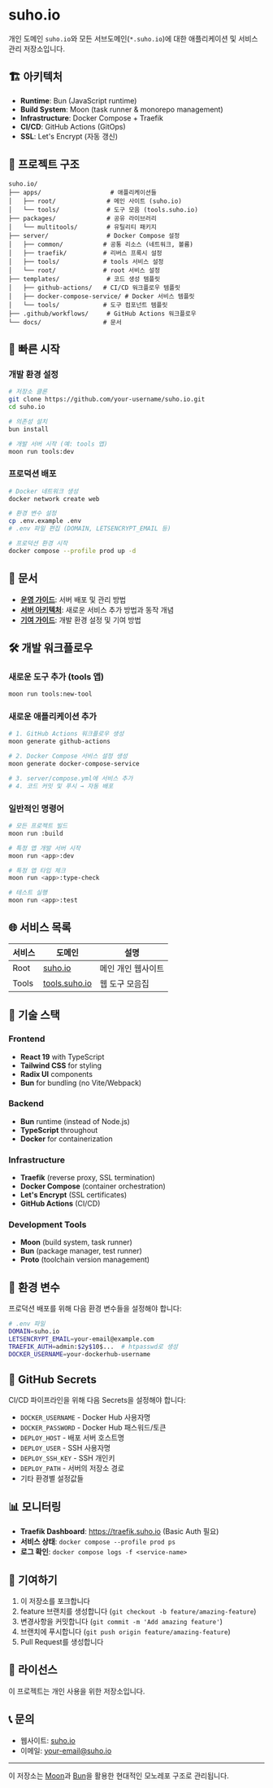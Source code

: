 # suho.io

개인 도메인 `suho.io`와 모든 서브도메인(`*.suho.io`)에 대한 애플리케이션 및 서비스 관리 저장소입니다.

## 🏗️ 아키텍처

- **Runtime**: Bun (JavaScript runtime)
- **Build System**: Moon (task runner & monorepo management)
- **Infrastructure**: Docker Compose + Traefik
- **CI/CD**: GitHub Actions (GitOps)
- **SSL**: Let's Encrypt (자동 갱신)

## 📁 프로젝트 구조

```
suho.io/
├── apps/                   # 애플리케이션들
│   ├── root/              # 메인 사이트 (suho.io)
│   └── tools/             # 도구 모음 (tools.suho.io)
├── packages/              # 공유 라이브러리
│   └── multitools/        # 유틸리티 패키지
├── server/                # Docker Compose 설정
│   ├── common/           # 공통 리소스 (네트워크, 볼륨)
│   ├── traefik/          # 리버스 프록시 설정
│   ├── tools/            # tools 서비스 설정
│   └── root/             # root 서비스 설정
├── templates/             # 코드 생성 템플릿
│   ├── github-actions/   # CI/CD 워크플로우 템플릿
│   ├── docker-compose-service/ # Docker 서비스 템플릿
│   └── tools/            # 도구 컴포넌트 템플릿
├── .github/workflows/     # GitHub Actions 워크플로우
└── docs/                 # 문서
```

## 🚀 빠른 시작

### 개발 환경 설정

```bash
# 저장소 클론
git clone https://github.com/your-username/suho.io.git
cd suho.io

# 의존성 설치
bun install

# 개발 서버 시작 (예: tools 앱)
moon run tools:dev
```

### 프로덕션 배포

```bash
# Docker 네트워크 생성
docker network create web

# 환경 변수 설정
cp .env.example .env
# .env 파일 편집 (DOMAIN, LETSENCRYPT_EMAIL 등)

# 프로덕션 환경 시작
docker compose --profile prod up -d
```

## 📖 문서

- **[운영 가이드](docs/OPS.md)**: 서버 배포 및 관리 방법
- **[서버 아키텍처](docs/SERVER.md)**: 새로운 서비스 추가 방법과 동작 개념
- **[기여 가이드](CONTRIBUTING.md)**: 개발 환경 설정 및 기여 방법

## 🛠️ 개발 워크플로우

### 새로운 도구 추가 (tools 앱)
```bash
moon run tools:new-tool
```

### 새로운 애플리케이션 추가
```bash
# 1. GitHub Actions 워크플로우 생성
moon generate github-actions

# 2. Docker Compose 서비스 설정 생성
moon generate docker-compose-service

# 3. server/compose.yml에 서비스 추가
# 4. 코드 커밋 및 푸시 → 자동 배포
```

### 일반적인 명령어
```bash
# 모든 프로젝트 빌드
moon run :build

# 특정 앱 개발 서버 시작
moon run <app>:dev

# 특정 앱 타입 체크
moon run <app>:type-check

# 테스트 실행
moon run <app>:test
```

## 🌐 서비스 목록

| 서비스 | 도메인 | 설명 |
|-------|--------|------|
| Root | [suho.io](https://suho.io) | 메인 개인 웹사이트 |
| Tools | [tools.suho.io](https://tools.suho.io) | 웹 도구 모음집 |

## 🔧 기술 스택

### Frontend
- **React 19** with TypeScript
- **Tailwind CSS** for styling
- **Radix UI** components
- **Bun** for bundling (no Vite/Webpack)

### Backend
- **Bun** runtime (instead of Node.js)
- **TypeScript** throughout
- **Docker** for containerization

### Infrastructure
- **Traefik** (reverse proxy, SSL termination)
- **Docker Compose** (container orchestration)
- **Let's Encrypt** (SSL certificates)
- **GitHub Actions** (CI/CD)

### Development Tools
- **Moon** (build system, task runner)
- **Bun** (package manager, test runner)
- **Proto** (toolchain version management)

## 📝 환경 변수

프로덕션 배포를 위해 다음 환경 변수들을 설정해야 합니다:

```bash
# .env 파일
DOMAIN=suho.io
LETSENCRYPT_EMAIL=your-email@example.com
TRAEFIK_AUTH=admin:$2y$10$...  # htpasswd로 생성
DOCKER_USERNAME=your-dockerhub-username
```

## 🔐 GitHub Secrets

CI/CD 파이프라인을 위해 다음 Secrets을 설정해야 합니다:

- `DOCKER_USERNAME` - Docker Hub 사용자명
- `DOCKER_PASSWORD` - Docker Hub 패스워드/토큰
- `DEPLOY_HOST` - 배포 서버 호스트명
- `DEPLOY_USER` - SSH 사용자명
- `DEPLOY_SSH_KEY` - SSH 개인키
- `DEPLOY_PATH` - 서버의 저장소 경로
- 기타 환경별 설정값들

## 📊 모니터링

- **Traefik Dashboard**: https://traefik.suho.io (Basic Auth 필요)
- **서비스 상태**: `docker compose --profile prod ps`
- **로그 확인**: `docker compose logs -f <service-name>`

## 🤝 기여하기

1. 이 저장소를 포크합니다
2. feature 브랜치를 생성합니다 (`git checkout -b feature/amazing-feature`)
3. 변경사항을 커밋합니다 (`git commit -m 'Add amazing feature'`)
4. 브랜치에 푸시합니다 (`git push origin feature/amazing-feature`)
5. Pull Request를 생성합니다

## 📄 라이선스

이 프로젝트는 개인 사용을 위한 저장소입니다.

## 📞 문의

- 웹사이트: [suho.io](https://suho.io)
- 이메일: your-email@suho.io

---

이 저장소는 [Moon](https://moonrepo.dev/)과 [Bun](https://bun.sh/)을 활용한 현대적인 모노레포 구조로 관리됩니다.

